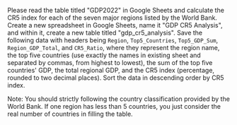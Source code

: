 Please read the table titled "GDP2022" in Google Sheets and calculate the CR5 index for each of the seven major regions listed by the World Bank. Create a new spreadsheet in Google Sheets, name it "GDP CR5 Analysis", and within it, create a new table titled "gdp_cr5_analysis". Save the following data with headers being `Region`, `Top5_Countries`, `Top5_GDP_Sum`, `Region_GDP_Total`, and `CR5_Ratio`, where they represent the region name, the top five countries (use exactly the names in existing sheet and separated by commas, from highest to lowest), the sum of the top five countries' GDP, the total regional GDP, and the CR5 index (percentage, rounded to two decimal places). Sort the data in descending order by CR5 index. 

Note: You should strictly following the country classification provided by the World Bank. If one region has less than 5 countries, you just consider the real number of countries in filling the table.